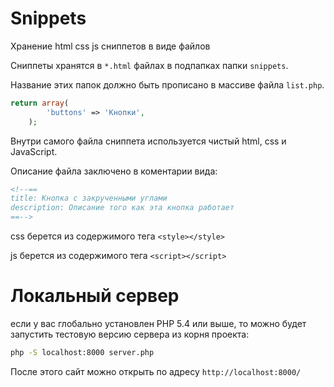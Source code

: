 # Snippets
Хранение html css js сниппетов в виде файлов

Сниппеты хранятся в `*.html` файлах в подпапках папки `snippets`.

Название этих папок должно быть прописано в массиве файла `list.php`.

```php
return array(
        'buttons' => 'Кнопки',
    );
```

Внутри самого файла сниппета  используется чистый html, css и JavaScript.

Описание файла заключено в коментарии вида:

```html
<!--==
title: Кнопка с закрученными углами
description: Описание того как эта кнопка работает
==-->
```


css берется из содержимого тега ```<style></style>```

js берется из содержимого тега ```<script></script>```



# Локальный  сервер

если у вас глобально установлен PHP 5.4 или выше, то можно будет запустить тестовую версию сервера из корня проекта:

```bash
php -S localhost:8000 server.php 
```

После этого сайт можно открыть по адресу ```http://localhost:8000/```